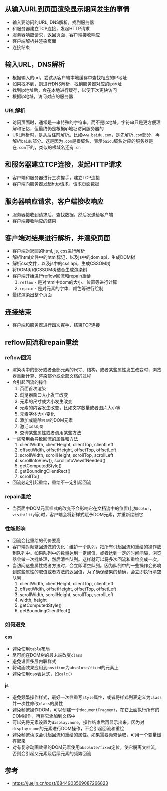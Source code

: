 ## 从输入URL到页面渲染显示期间发生的事情
- 输入要访问的URL, DNS解析，找到服务器
- 和服务器建立TCP连接，发起HTTP请求
- 服务器响应请求，返回页面，客户端接收响应
- 客户端解析并渲染页面
- 连接结束

## 输入URL，DNS解析
- 根据输入的url，尝试从客户端本地缓存中查找相应的IP地址
- 如果找不到，则进行DNS解析，找到服务器对应的ip地址
- 找到ip地址后，会在本地进行缓存，以便下次更快访问
- 根据ip地址，访问对应的服务器
### URL解析
- 访问页面时，通常是一串特殊的字符串，而不是ip地址。字符串只是更方便理解和记忆，但最终仍是根据ip地址访问服务器的
- URL解析时，是从后往前解析。比如`www.baidu.com`，是先解析`.com`部分，再解析`baidu`部分。这是因为`.com`是根域名，表示`baidu`域名对应的服务器是在`.com`下的，类似的根域名还有`.cn`

## 和服务器建立TCP连接，发起HTTP请求
- 客户端和服务器进行三次握手，建立TCP连接
- 客户端向服务器发起http请求，请求页面数据

## 服务器响应请求，客户端接收响应
- 服务器接收到请求后，查找数据，然后发送给客户端
- 客户端接收响应的结果

## 客户端对结果进行解析，并渲染页面
- 客户端对返回的html, js, css进行解析
- 解析html文件中的html标记，以及js中的dom api，生成DOM树
- 解析css文件，以及js中的css api，生成CSSOM树
- 将DOM树和CSSOM树结合生成渲染树
- 客户端开始进行reflow回流和repain重绘
  1. `reflow` - 是对html中dom的大小、位置等进行计算
  2. `repain` - 是对元素的字体、颜色等进行绘制
- 最终渲染出整个页面

## 连接结束
- 客户端和服务器进行四次挥手，结束TCP连接


## reflow回流和repain重绘
### reflow回流
- 渲染树中的部分或者全部元素的尺寸、结构，或者某些属性发生改变时，浏览器重新计算、渲染部分或全部文档的过程
- 会引起回流的操作
  1. 页面首次渲染
  2. 浏览器窗口大小发生改变
  3. 元素的尺寸或大小发生改变
  4. 元素的内容发生改变，比如文字数量或者图片大小等
  5. 元素字体大小变化
  6. 添加或删除`可见`的DOM元素
  7. 激活css`伪类`
  8. 查询某些属性或者调用某些方法
- 一些常用会导致回流的属性和方法
  1. clientWidth, clientHeight, clientTop, clientLeft
  2. offsetWidth, offsetHeight, offsetTop, offsetLeft
  3. scrollWidth, scrollHeight, scrollTop, scrollLeft
  4. scrollIntoView(), scrollIntoViewIfNeeded()
  5. getComputedStyle()
  6. getBoundingClientRect()
  7. scrollTo()
- 回流必定引起重绘，重绘不一定引起回流

### repain重绘
- 当页面中DOM元素样式的改变不会影响它在文档流中的位置(比如`color`，`visibility`等)时，客户端会将新样式赋予DOM元素，并重新绘制它

### 性能影响
- 回流会比重绘的代价要高
- 客户端对频繁回流做的优化：维护一个队列，把所有引起回流和重绘的操作放到队列中。如果队列中的数量达到一定阈值，或者达到一定的时间间隔，浏览器会做一次批处理，然后清空队列。这样就可以将多次回流和重绘变成一次。
- 当访问这些属性或者方法时，会立即清空队列。因为队列中的一些操作会影响到这些属性的取值或者方法的返回值，为了确保结果的精确，会立即执行清空队列
  1. clientWidth, clientHeight, clientTop, clientLeft
  2. offsetWidth, offsetHeight, offsetTop, offsetLeft
  3. scrollWidth, scrollHeight, scrollTop, scrollLeft
  4. width, height
  5. getComputedStyle()
  6. getBoundingClientRect()

### 如何避免
#### css
- 避免使用`table`布局
- 尽可能在DOM树的最末端改变`class`
- 避免设置多层内联样式
- 将动画效果应用到`position`为`absolute/fixed`的元素上
- 避免使用css表达式，如`calc()`
#### js
- 避免频繁操作样式，最好一次性重写`style`属性，或者将样式列表定义为`class`并一次性修改`class`的属性
- 避免频繁操作DOM，可以创建一个`documentFragment`，在它上面执行所有的DOM操作，再将它添加到文档中
- 可以先将元素设置为`display:none`，操作结束后再显示出来。因为对`display:none`的元素进行DOM操作，不会引起回流和重绘
- 避免频繁读取会引起回流和重绘的属性。如果需要频繁读取，可用一个变量缓存起来
- 对有复杂动画效果的DOM元素使用`absolute/fixed`定位，使它脱离文档流，否则会引起父元素及后续元素的频繁回流

## 参考
- https://juejin.cn/post/6844903569087266823